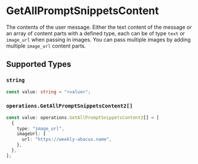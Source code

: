 # GetAllPromptSnippetsContent

The contents of the user message. Either the text content of the message or an array of content parts with a defined type, each can be of type `text` or `image_url` when passing in images. You can pass multiple images by adding multiple `image_url` content parts. 


## Supported Types

### `string`

```typescript
const value: string = "<value>";
```

### `operations.GetAllPromptSnippetsContent2[]`

```typescript
const value: operations.GetAllPromptSnippetsContent2[] = [
  {
    type: "image_url",
    imageUrl: {
      url: "https://weekly-abacus.name",
    },
  },
];
```


